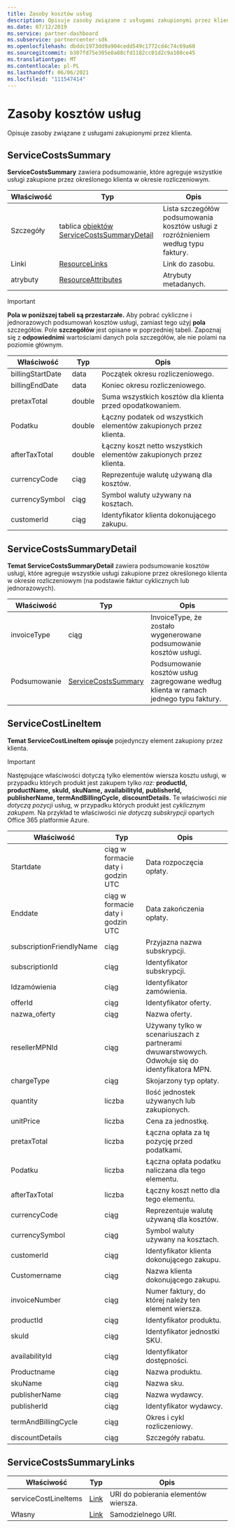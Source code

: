 ```yaml
---
title: Zasoby kosztów usług
description: Opisuje zasoby związane z usługami zakupionymi przez klienta.
ms.date: 07/12/2019
ms.service: partner-dashboard
ms.subservice: partnercenter-sdk
ms.openlocfilehash: dbddc1973dd9a904cedd549c1772cd4c74c69a60
ms.sourcegitcommit: b307fd75e305e0a88cfd1182cc01d2c9a108ce45
ms.translationtype: MT
ms.contentlocale: pl-PL
ms.lasthandoff: 06/06/2021
ms.locfileid: "111547414"
---
```

# <a name="service-costs-resources"></a>Zasoby kosztów usług

Opisuje zasoby związane z usługami zakupionymi przez klienta.

## <a name="servicecostssummary"></a>ServiceCostsSummary

**ServiceCostsSummary** zawiera podsumowanie, które agreguje wszystkie usługi zakupione przez określonego klienta w okresie rozliczeniowym.

| Właściwość | Typ | Opis |
| -------- | ---- | ----------- |
| Szczegóły | tablica [obiektów ServiceCostsSummaryDetail](#servicecostssummarydetail) | Lista szczegółów podsumowania kosztów usługi z rozróżnieniem według typu faktury.|
| Linki | [ResourceLinks](utility-resources.md#resourcelinks) | Link do zasobu. |
| atrybuty | [ResourceAttributes](utility-resources.md#resourceattributes) | Atrybuty metadanych. |

> [!IMPORTANT]
> **Pola w poniższej tabeli są przestarzałe.** Aby pobrać cykliczne i jednorazowych podsumowań kosztów usługi, zamiast tego użyj **pola** szczegółów. Pole **szczegółów** jest opisane w poprzedniej tabeli. Zapoznaj się z **odpowiednimi** wartościami danych pola szczegółów, ale nie polami na poziomie głównym.

| Właściwość | Typ | Opis |
| -------- | ---- | ----------- |
| billingStartDate | data | Początek okresu rozliczeniowego. |
| billingEndDate | data | Koniec okresu rozliczeniowego. |
| pretaxTotal | double | Suma wszystkich kosztów dla klienta przed opodatkowaniem. |
| Podatku  | double | Łączny podatek od wszystkich elementów zakupionych przez klienta. |
| afterTaxTotal | double | Łączny koszt netto wszystkich elementów zakupionych przez klienta. |
| currencyCode | ciąg | Reprezentuje walutę używaną dla kosztów. |
| currencySymbol | ciąg | Symbol waluty używany na kosztach. |
| customerId | ciąg | Identyfikator klienta dokonującego zakupu. |

## <a name="servicecostssummarydetail"></a>ServiceCostsSummaryDetail

**Temat ServiceCostsSummaryDetail** zawiera podsumowanie kosztów usługi, które agreguje wszystkie usługi zakupione przez określonego klienta w okresie rozliczeniowym (na podstawie faktur cyklicznych lub jednorazowych).

| Właściwość | Typ | Opis |
| -------- | ---- | ----------- |
| invoiceType | ciąg | InvoiceType, że zostało wygenerowane podsumowanie kosztów usługi. |
| Podsumowanie | [ServiceCostsSummary](#servicecostssummary) | Podsumowanie kosztów usług zagregowane według klienta w ramach jednego typu faktury. |

## <a name="servicecostlineitem"></a>ServiceCostLineItem

**Temat ServiceCostLineItem opisuje** pojedynczy element zakupiony przez klienta.

> [!IMPORTANT]
> Następujące właściwości  dotyczą tylko elementów wiersza kosztu usługi, w przypadku których produkt jest zakupem tylko *raz:* **productId,** **productName,** **skuId,** **skuName,** **availabilityId,** **publisherId,** **publisherName,** **termAndBillingCycle,** **discountDetails.** Te właściwości *nie dotyczą pozycji* usług, w przypadku których produkt jest *cyklicznym zakupem.* Na przykład te właściwości *nie dotyczą subskrypcji* opartych Office 365 platformie Azure.

| Właściwość                 | Typ                           | Opis                                                          |
|--------------------------|--------------------------------|----------------------------------------------------------------------|
| Startdate                | ciąg w formacie daty i godzin UTC | Data rozpoczęcia opłaty.                                       |
| Enddate                  | ciąg w formacie daty i godzin UTC | Data zakończenia opłaty.                                         |
| subscriptionFriendlyName | ciąg                         | Przyjazna nazwa subskrypcji.                              |
| subscriptionId           | ciąg                         | Identyfikator subskrypcji.                                         |
| Idzamówienia                  | ciąg                         | Identyfikator zamówienia.                                                |
| offerId                  | ciąg                         | Identyfikator oferty.                                                |
| nazwa_oferty                | ciąg                         | Nazwa oferty.                                                      |
| resellerMPNId            | ciąg                         | Używany tylko w scenariuszach z partnerami dwuwarstwowych. Odwołuje się do identyfikatora MPN. |
| chargeType               | ciąg                         | Skojarzony typ opłaty.                                          |
| quantity                 | liczba                         | Ilość jednostek używanych lub zakupionych.                             |
| unitPrice                | liczba                         | Cena za jednostkę.                                                  |
| pretaxTotal              | liczba                         | Łączna opłata za tę pozycję przed podatkami.                         |
| Podatku                      | liczba                         | Łączna opłata podatku naliczana dla tego elementu.                         |
| afterTaxTotal            | liczba                         | Łączny koszt netto dla tego elementu.                                    |
| currencyCode             | ciąg                         | Reprezentuje walutę używaną dla kosztów.                          |
| currencySymbol           | ciąg                         | Symbol waluty używany na kosztach.                              |
| customerId               | ciąg                         | Identyfikator klienta dokonującego zakupu.                          |
| Customername             | ciąg                         | Nazwa klienta dokonującego zakupu.                        |
| invoiceNumber            | ciąg                         | Numer faktury, do której należy ten element wiersza.                   |
| productId                | ciąg                         | Identyfikator produktu.                                              |
| skuId                    | ciąg                         | Identyfikator jednostki SKU.                                                  |
| availabilityId           | ciąg                         | Identyfikator dostępności.                                         |
| Productname              | ciąg                         | Nazwa produktu.                                                    |
| skuName                  | ciąg                         | Nazwa sku.                                                        |
| publisherName            | ciąg                         | Nazwa wydawcy.                                                  |
| publisherId              | ciąg                         | Identyfikator wydawcy.                                            |
| termAndBillingCycle      | ciąg                         | Okres i cykl rozliczeniowy.                                          |
| discountDetails          | ciąg                         | Szczegóły rabatu.                                                |

## <a name="servicecostssummarylinks"></a>ServiceCostsSummaryLinks

| Właściwość             | Typ                               | Opis                         |
|----------------------|------------------------------------|-------------------------------------|
| serviceCostLineItems | [Link](utility-resources.md#link) | URI do pobierania elementów wiersza. |
| Własny                 | [Link](utility-resources.md#link) | Samodzielnego URI.                       |

